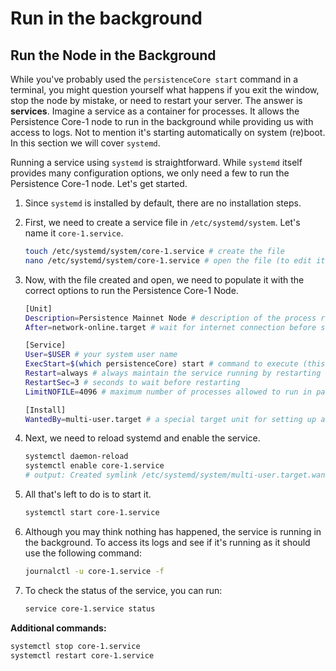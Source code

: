 # Run in the background

## Run the Node in the Background

While you've probably used the `persistenceCore start` command in a terminal, you might question yourself what happens if you exit the window, stop the node by mistake, or need to restart your server. The answer is **services**. Imagine a service as a container for processes. It allows the Persistence Core-1 node to run in the background while providing us with access to logs. Not to mention it's starting automatically on system (re)boot. In this section we will cover `systemd`.

Running a service using `systemd` is straightforward. While `systemd` itself provides many configuration options, we only need a few to run the Persistence Core-1 node. Let's get started.

1. Since `systemd` is installed by default, there are no installation steps.
2.  First, we need to create a service file in `/etc/systemd/system`. Let's name it `core-1.service`.

    ```bash
    touch /etc/systemd/system/core-1.service # create the file
    nano /etc/systemd/system/core-1.service # open the file (to edit it)
    ```
3.  Now, with the file created and open, we need to populate it with the correct options to run the Persistence Core-1 Node.

    ```bash
    [Unit]
    Description=Persistence Mainnet Node # description of the process running inside the service
    After=network-online.target # wait for internet connection before starting the process

    [Service]
    User=$USER # your system user name
    ExecStart=$(which persistenceCore) start # command to execute (this will run the node)
    Restart=always # always maintain the service running by restarting it in case it crashes
    RestartSec=3 # seconds to wait before restarting
    LimitNOFILE=4096 # maximum number of processes allowed to run in parallel

    [Install]
    WantedBy=multi-user.target # a special target unit for setting up a multi-user system
    ```
4.  Next, we need to reload systemd and enable the service.

    ```bash
    systemctl daemon-reload
    systemctl enable core-1.service
    # output: Created symlink /etc/systemd/system/multi-user.target.wants/core-1.service → /etc/systemd/system/core-1.service
    ```
5.  All that's left to do is to start it.

    ```bash
    systemctl start core-1.service
    ```
6.  Although you may think nothing has happened, the service is running in the background. To access its logs and see if it's running as it should use the following command:

    ```bash
    journalctl -u core-1.service -f
    ```
7.  To check the status of the service, you can run:

    ```bash
    service core-1.service status
    ```

**Additional commands:**

```bash
systemctl stop core-1.service
systemctl restart core-1.service
```
